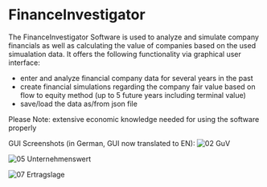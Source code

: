 # FinanceInvestigator
The FinanceInvestigator Software is used to analyze and simulate company financials as well as calculating the value of companies based on the used simualation data. It offers the following functionality via graphical user interface:
- enter and analyze financial company data for several years in the past
- create financial simulations regarding the company fair value based on flow to equity method (up to 5 future years including terminal value)
- save/load the data as/from json file

Please Note: extensive economic knowledge needed for using the software properly

GUI Screenshots (in German, GUI now translated to EN):
![02 GuV](https://github.com/DarioGu/FinanceInvestigator/assets/134203714/7f36c89b-7604-4f0a-bd01-5307448c01d0)

![05 Unternehmenswert](https://github.com/DarioGu/FinanceInvestigator/assets/134203714/db06a3a9-5164-4e42-ab97-24ebcc22b05f)

![07 Ertragslage](https://github.com/DarioGu/FinanceInvestigator/assets/134203714/6f5d7a6a-abc2-474f-a31e-9b8d337f4c6c)

